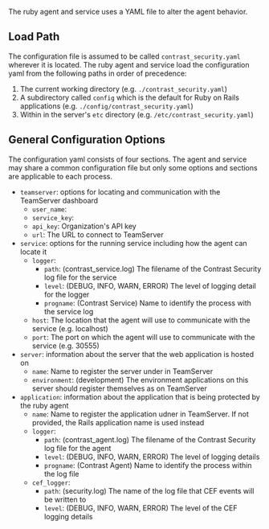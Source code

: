 <!-- 
title: "Ruby Agent Configuration"
description: "Configurint the Ruby Agent and Service"
tags: "installation ruby on rails agent service configuration"
-->

The ruby agent and service uses a YAML file to alter the agent behavior. 

## Load Path
The configuration file is assumed to be called `contrast_security.yaml` wherever it is located. 
The ruby agent and service load the configuration yaml from the following paths in order of precedence:

1. The current working directory (e.g. `./contrast_security.yaml`)
2. A subdirectory called `config` which is the default for Ruby on Rails applications (e.g. `./config/contrast_security.yaml`)
3. Within in the server's `etc` directory (e.g. `/etc/contrast_security.yaml`)

## General Configuration Options

The configuration yaml consists of four sections. The agent and service may share a common configuration file but only some options and sections are applicable to each process.

* `teamserver`: options for locating and communication with the TeamServer dashboard
  * `user_name`: 
  * `service_key`: 
  * `api_key`: Organization's API key
  * `url`: The URL to connect to TeamServer
* `service`: options for the running service including how the agent can locate it
  * `logger`:
    * `path`: (contrast_service.log) The filename of the Contrast Security log file for the service
    * `level`: (DEBUG, INFO, WARN, ERROR) The level of logging detail for the logger
    * `progname`: (Contrast Service) Name to identify the process with the service log
  * `host`: The location that the agent will use to communicate with the service (e.g. localhost)
  * `port`: The port on which the agent will use to communicate with the service (e.g. 30555)
* `server`: information about the server that the web application is hosted on 
  * `name`: Name to register the server under in TeamServer
  * `environment`: (development) The environment applications on this server should register themselves as on TeamServer
* `application`: information about the application that is being protected by the ruby agent
  * `name`: Name to register the application udner in TeamServer. If not provided, the Rails application name is used instead
  * `logger`:
    * `path`: (contrast_agent.log) The filename of the Contrast Security log file for the agent
    * `level`: (DEBUG, INFO, WARN, ERROR) The level of logging details
    * `progname`: (Contrast Agent) Name to identify the process within the log file
  * `cef_logger`:
    * `path`: (security.log) The name of the log file that CEF events will be written to
    * `level`: (DEBUG, INFO, WARN, ERROR) The level of the CEF logging details

